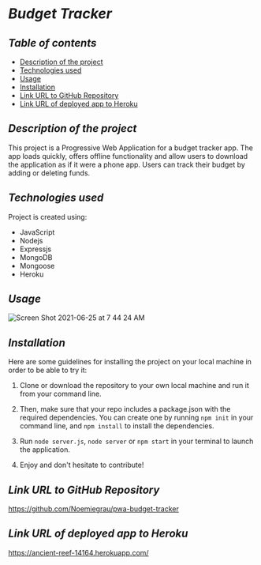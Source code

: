 # **_Budget Tracker_**

## **_Table of contents_**
* [Description of the project](#description-of-the-project)
* [Technologies used](#technologies-used)
* [Usage](#Usage)
* [Installation](#installation)
* [Link URL to GitHub Repository](#link-URL-to-GitHub-repository)
* [Link URL of deployed app to Heroku](#link-URL-of-deployed-app-to-Heroku)

## **_Description of the project_**

This project is a Progressive Web Application for a budget tracker app. The app loads quickly, offers offline functionality and allow users to download the application as if it were a phone app. Users can track their budget by adding or deleting funds.

## **_Technologies used_**
Project is created using:
* JavaScript
* Nodejs
* Expressjs
* MongoDB
* Mongoose
* Heroku

## **_Usage_**
![Screen Shot 2021-06-25 at 7 44 24 AM](https://user-images.githubusercontent.com/78329298/123441890-31f04d80-d589-11eb-837f-1e9380a7b147.png)

## **_Installation_**
Here are some guidelines for installing the project on your local machine in order to be able to try it: 

1. Clone or download the repository to your own local machine and run it from your command line.

2. Then, make sure that your repo includes a package.json with the required dependencies. You can create one by running ```npm init``` in your command line, and ```npm install``` to install the dependencies.

3. Run ```node server.js```, ```node server``` or ```npm start``` in your terminal to launch the application.

4. Enjoy and don't hesitate to contribute!

## **_Link URL to GitHub Repository_**
https://github.com/Noemiegrau/pwa-budget-tracker

## **_Link URL of deployed app to Heroku_**
https://ancient-reef-14164.herokuapp.com/